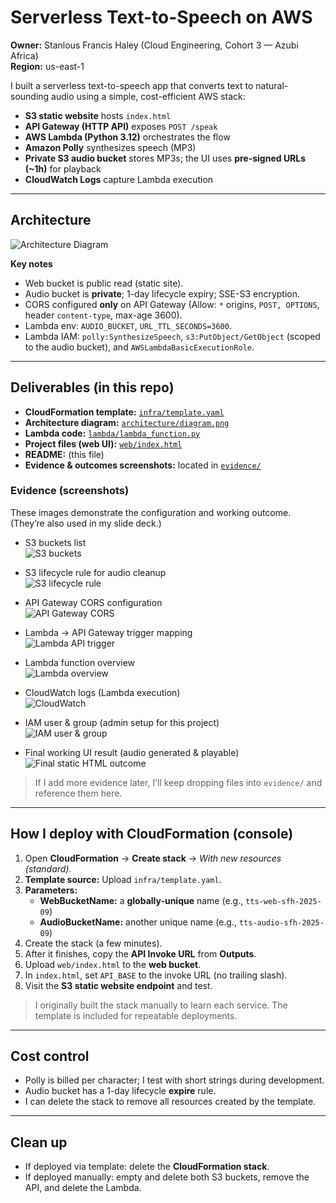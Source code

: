 # Serverless Text-to-Speech on AWS

**Owner:** Stanlous Francis Haley (Cloud Engineering, Cohort 3 — Azubi Africa)  
**Region:** us-east-1

I built a serverless text-to-speech app that converts text to natural-sounding audio using a simple, cost-efficient AWS stack:

- **S3 static website** hosts `index.html`
- **API Gateway (HTTP API)** exposes `POST /speak`
- **AWS Lambda (Python 3.12)** orchestrates the flow
- **Amazon Polly** synthesizes speech (MP3)
- **Private S3 audio bucket** stores MP3s; the UI uses **pre-signed URLs (~1h)** for playback
- **CloudWatch Logs** capture Lambda execution

---

## Architecture

![Architecture Diagram](architecture/diagram.png)

**Key notes**
- Web bucket is public read (static site).  
- Audio bucket is **private**; 1-day lifecycle expiry; SSE-S3 encryption.  
- CORS configured **only** on API Gateway (Allow: `*` origins, `POST, OPTIONS`, header `content-type`, max-age 3600).  
- Lambda env: `AUDIO_BUCKET`, `URL_TTL_SECONDS=3600`.  
- Lambda IAM: `polly:SynthesizeSpeech`, `s3:PutObject/GetObject` (scoped to the audio bucket), and `AWSLambdaBasicExecutionRole`.

---

## Deliverables (in this repo)

- **CloudFormation template:** [`infra/template.yaml`](infra/template.yaml)  
- **Architecture diagram:** [`architecture/diagram.png`](architecture/diagram.png)  
- **Lambda code:** [`lambda/lambda_function.py`](lambda/lambda_function.py)  
- **Project files (web UI):** [`web/index.html`](web/index.html)  
- **README:** (this file)  
- **Evidence & outcomes screenshots:** located in [`evidence/`](evidence/)

### Evidence (screenshots)
These images demonstrate the configuration and working outcome. (They’re also used in my slide deck.)

- S3 buckets list  
  ![S3 buckets](evidence/Amazon%20S3%20-%201%20-%20buckets.png)

- S3 lifecycle rule for audio cleanup  
  ![S3 lifecycle rule](evidence/Amazon%20S3%20-%204%20-%20Life%20cycle%20rules.png)

- API Gateway CORS configuration  
  ![API Gateway CORS](evidence/API%20Gateway%20-%205%20-%20CORS.png)

- Lambda → API Gateway trigger mapping  
  ![Lambda API trigger](evidence/Lambda%20-%206%20-%20API%20Gateway.png)

- Lambda function overview  
  ![Lambda overview](evidence/Lambda%20-%204%20-%20Function%20overview.png)

- CloudWatch logs (Lambda execution)  
  ![CloudWatch](evidence/Lambda%20-%205%20-%20Cloudwatch.png)

- IAM user & group (admin setup for this project)  
  ![IAM user & group](evidence/IAM%20-%202%20-%20User%20%26%20Group.png)

- Final working UI result (audio generated & playable)  
  ![Final static HTML outcome](evidence/Final%20Static%20HTML%20Product%20Outcome.png)

> If I add more evidence later, I’ll keep dropping files into `evidence/` and reference them here.

---

## How I deploy with CloudFormation (console)

1. Open **CloudFormation** → **Create stack** → *With new resources (standard)*.  
2. **Template source:** Upload `infra/template.yaml`.  
3. **Parameters:**  
   - **WebBucketName:** a **globally-unique** name (e.g., `tts-web-sfh-2025-09`)  
   - **AudioBucketName:** another unique name (e.g., `tts-audio-sfh-2025-09`)  
4. Create the stack (a few minutes).  
5. After it finishes, copy the **API Invoke URL** from **Outputs**.  
6. Upload `web/index.html` to the **web bucket**.  
7. In `index.html`, set `API_BASE` to the invoke URL (no trailing slash).  
8. Visit the **S3 static website endpoint** and test.

> I originally built the stack manually to learn each service. The template is included for repeatable deployments.

---

## Cost control

- Polly is billed per character; I test with short strings during development.  
- Audio bucket has a 1-day lifecycle **expire** rule.  
- I can delete the stack to remove all resources created by the template.

---

## Clean up

- If deployed via template: delete the **CloudFormation stack**.  
- If deployed manually: empty and delete both S3 buckets, remove the API, and delete the Lambda.
